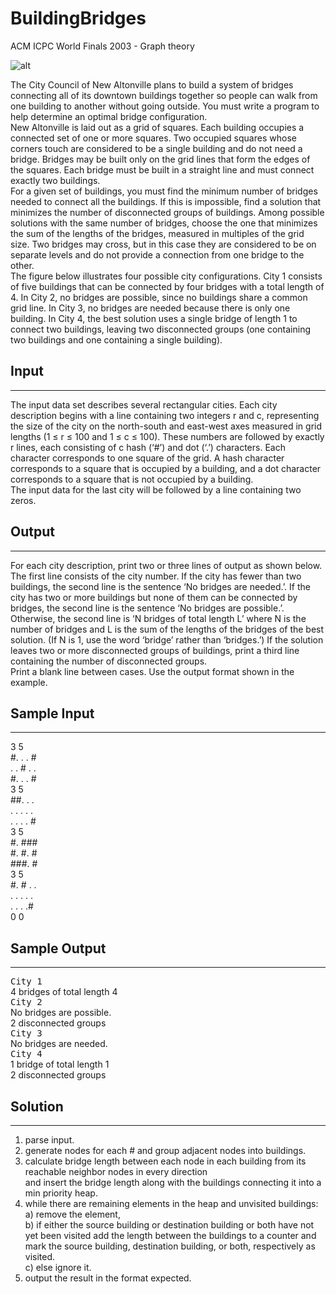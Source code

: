# BuildingBridges

ACM ICPC World Finals 2003 - Graph theory

![alt](https://github.com/nhays89/Promotions/blob/master/BuildingBridges/buildingbridges.PNG)

The City Council of New Altonville plans to build a system of bridges connecting all of its downtown
buildings together so people can walk from one building to another without going outside. You must
write a program to help determine an optimal bridge configuration.</br>
New Altonville is laid out as a grid of squares. Each building occupies a connected set of one or
more squares. Two occupied squares whose corners touch are considered to be a single building and
do not need a bridge. Bridges may be built only on the grid lines that form the edges of the squares.
Each bridge must be built in a straight line and must connect exactly two buildings.</br>
For a given set of buildings, you must find the minimum number of bridges needed to connect all
the buildings. If this is impossible, find a solution that minimizes the number of disconnected groups of
buildings. Among possible solutions with the same number of bridges, choose the one that minimizes
the sum of the lengths of the bridges, measured in multiples of the grid size. Two bridges may cross,
but in this case they are considered to be on separate levels and do not provide a connection from one
bridge to the other.</br>
The figure below illustrates four possible city configurations. City 1 consists of five buildings that
can be connected by four bridges with a total length of 4. In City 2, no bridges are possible, since
no buildings share a common grid line. In City 3, no bridges are needed because there is only one
building. In City 4, the best solution uses a single bridge of length 1 to connect two buildings, leaving
two disconnected groups (one containing two buildings and one containing a single building).</br>

## Input
---
The input data set describes several rectangular cities. Each city description begins with a line containing
two integers r and c, representing the size of the city on the north-south and east-west axes
measured in grid lengths (1 ≤ r ≤ 100 and 1 ≤ c ≤ 100). These numbers are followed by exactly r lines,
each consisting of c hash (‘#’) and dot (‘.’) characters. Each character corresponds to one square of
the grid. A hash character corresponds to a square that is occupied by a building, and a dot character
corresponds to a square that is not occupied by a building.</br>
The input data for the last city will be followed by a line containing two zeros.</br>

## Output 
---
For each city description, print two or three lines of output as shown below. The first line consists of
the city number. If the city has fewer than two buildings, the second line is the sentence ‘No bridges
are needed.’. If the city has two or more buildings but none of them can be connected by bridges, the
second line is the sentence ‘No bridges are possible.’. Otherwise, the second line is ‘N bridges
of total length L’ where N is the number of bridges and L is the sum of the lengths of the bridges
of the best solution. (If N is 1, use the word ‘bridge’ rather than ‘bridges.’) If the solution leaves
two or more disconnected groups of buildings, print a third line containing the number of disconnected
groups.</br>
Print a blank line between cases. Use the output format shown in the example.</br>

## Sample Input
---
3 5</br>
#. . . #</br>
. . # . .</br>
#. . . #</br>
3 5</br>
##. . .</br>
. . . . .</br>
. . . . #</br>
3 5</br>
#. ###</br>
#. #. #</br>
###. #</br>
3 5</br>
#. # . .</br>
. . . . .</br>
. . . .#</br>
0 0</br>

## Sample Output
---

<samp>City 1</samp></br>
4 bridges of total length 4</br>
<samp>City 2</samp></br>
No bridges are possible.</br>
2 disconnected groups</br>
<samp>City 3</samp></br>
No bridges are needed.</br>
<samp>City 4</samp></br>
1 bridge of total length 1</br>
2 disconnected groups</br>

## Solution
---
1) parse input.<br>
2) generate nodes for each # and group adjacent nodes into buildings.<br>
3) calculate bridge length between each node in each building from its reachable neighbor nodes in every direction<br>
   and insert the bridge length along with the buildings connecting it into a min priority heap.<br>
4) while there are remaining elements in the heap and unvisited buildings:<br>
  a) remove the element,<br>
  b) if either the source building or destination building or both have not yet been visited add the length between the buildings
      to a counter and mark the source building, destination building, or both, respectively as visited. <br>
  c) else ignore it.<br>
5) output the result in the format expected.<br>



